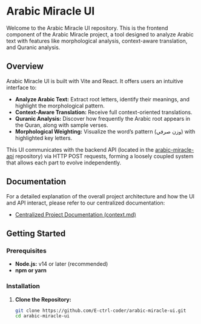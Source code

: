 # Arabic Miracle UI

Welcome to the Arabic Miracle UI repository. This is the frontend component of the Arabic Miracle project, a tool designed to analyze Arabic text with features like morphological analysis, context-aware translation, and Quranic analysis.

## Overview

Arabic Miracle UI is built with Vite and React. It offers users an intuitive interface to:
- **Analyze Arabic Text:** Extract root letters, identify their meanings, and highlight the morphological pattern.
- **Context-Aware Translation:** Receive full context-oriented translations.
- **Quranic Analysis:** Discover how frequently the Arabic root appears in the Quran, along with sample verses.
- **Morphological Weighting:** Visualize the word’s pattern (وزن صرفي) with highlighted key letters.

This UI communicates with the backend API (located in the [arabic-miracle-api](https://github.com/E-ctrl-coder/arabic-miracle-api) repository) via HTTP POST requests, forming a loosely coupled system that allows each part to evolve independently.

## Documentation

For a detailed explanation of the overall project architecture and how the UI and API interact, please refer to our centralized documentation:
- [Centralized Project Documentation (context.md)](context.md)

## Getting Started

### Prerequisites

- **Node.js:** v14 or later (recommended)
- **npm or yarn**

### Installation

1. **Clone the Repository:**
   ```bash
   git clone https://github.com/E-ctrl-coder/arabic-miracle-ui.git
   cd arabic-miracle-ui
